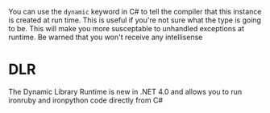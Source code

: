 You can use the `dynamic` keyword in C# to tell the compiler that this instance is created at run time.
This is useful if you're not sure what the type is going to be.
This will make you more susceptable to unhandled exceptions at runtime.
Be warned that you won't receive any intellisense

# DLR

The Dynamic Library Runtime is new in .NET 4.0 and allows you to run ironruby and ironpython code directly from C#

